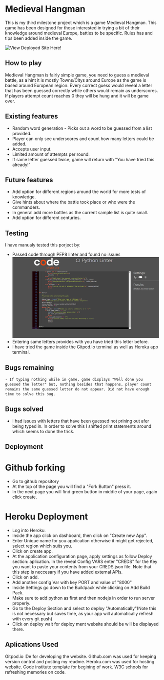 # Medieval Hangman

This is my third milestone project which is a game Medieval Hangman. This game has been designed for those interested in trying a bit of their knowledge around medieval Europe, battles to be specific.
Rules has and tips been added inside the game. 

![View Deployed Site Here!](https://medieval-hangman-79561d9b2ff5.herokuapp.com/)

## How to play

Medieval Hangman is fairly simple game, you need to guess a medieval battle, as a hint it is mostly Towns/Citys around Europe as the game is based around European region.
Every correct guess would reveal a letter that has been guessed correctly while others would remain as underscores.
If players attempt count reaches 0 they will be hung and it will be game over.

## Existing features

- Random word generation - Picks out a word to be guessed from a list provided.
- Player can only see underscores and count how many letters could be added.
- Accepts user input.
- Limited amount of attempts per round.
- If same letter guessed twice, game will return with "You have tried this already!"

## Future features

- Add option for different regions around the world for more tests of knowledge.
- Give hints about where the battle took place or who were the commanders.
- In general add more battles as the current sample list is quite small.
- Add option for different centuries.

## Testing

I have manualy tested this porject by:
- Passed code through PEP8 linter and found no issues
![Linter Results](documentation/validator.png)
- Entering same letters provides with you have tried this letter before.
- I have tried the game inside the Gitpod.io terminal as well as Heroku app terminal.

## Bugs remaining

    - If typing nothing while in game, game displays "Well done you guessed the letter" but, nothing besides that happens, player count remains the same guessed letter do not appear. Did not have enough time to solve this bug.

## Bugs solved

- I had issues with letters that have been guessed not prining out afer being typed in. In order to solve this I shifted print statements around which seems to done the trick.

## Deployment

# Github forking

- Go to github repository
- At the top of the page you will find  a "Fork Button" press it.
- In the next page you will find green button in middle of your page, again click create.

# Heroku Deployment

- Log into Heroku.
- Inside the app click on dashboard, then click on "Create new App".
- Enter Unique name for you application otherwise it might get rejected, select region which suits you.
- Click on create app.
- At the application configuration page, apply settings as follow Deploy section: aplication. In the reveal Config VARS enter "CREDS" for the Key you want to paste your contents from your CREDS.json file. Note that this step is neccesary if you have added external APIs.
- Click on add.
- Add another config Var  with key PORT and value of "8000"
- Inside  Settings go down to the Buildpack  while clicking on Add Build Pack.
- Make sure to add python as first and then nodejs in order to run server properly.
- Go to the Deploy Section and select  to deploy "Automatically"(Note this is not necessary but saves time, as your app will automatically refresh with every git push)
- Click on deploy wait for deploy ment website should be will be displayed there.

## Aplications Used

Gitpod.io IDe for developing the website.
Github.com was used for keeping version control and posting my readme.
Heroku.com was used  for hosting website.
Code institute template for begining of work.
W3C schools for refreshing memories on code.
